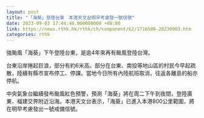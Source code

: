 ```yaml
---
layout: post
title: "「海葵」登陸台東　本港天文台明早考慮發一號信號"
date: 2023-09-03 17:44:48.000000000 +08:00
link: https://news.rthk.hk/rthk/ch/component/k2/1716586-20230903.htm
categories: rthk
---
```


強颱風「海葵」下午登陸台東，是逾4年來再有颱風登陸台灣。

台東沿岸捲起巨浪，部分有約6米高。部分在台東、南投等地山區的村民今早起疏散，陸續有縣市宣布停工、停課。當地今日所有內陸航班取消，往返各離島的船亦停航。

中央氣象台繼續發布颱風紅色預警，預測「海葵」將在周二下午到夜間，登陸廣東、福建交界附近沿海。本港天文台表示，「海葵」已進入本港800公里範圍，將在明早考慮發出一號戒備信號。
